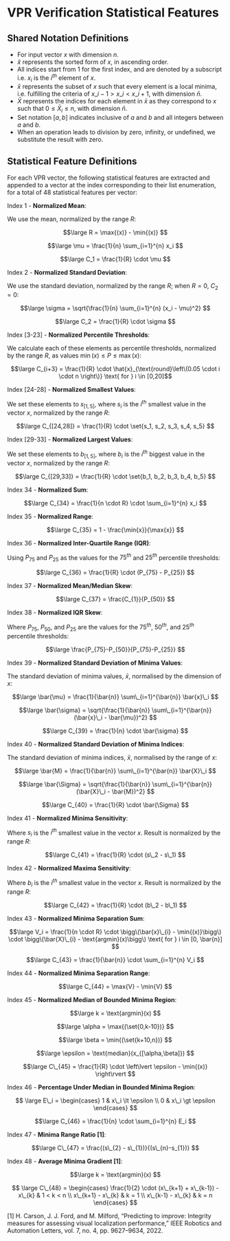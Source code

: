 # VPR Verification Statistical Features

## Shared Notation Definitions
- For input vector $x$ with dimension $n$.
- $\hat{x}$ represents the sorted form of $x$, in ascending order.
- All indices start from 1 for the first index, and are denoted by a subscript i.e. $x_i$ is the $i^{th}$ element of $x$.
- $\bar{x}$ represents the subset of $x$ such that every element is a local minima, i.e. fulfilling the criteria of $x\_{i-1} \gt x\_{i} \lt x\_{i+1}$, with dimension $\bar{n}$.
- $\bar{X}$ represents the indices for each element in $\bar{x}$ as they correspond to $x$ such that $0 \le \bar{X}_{i} \le n$, with dimension $\bar{n}$.
- Set notation $[a,b]$ indicates inclusive of $a$ and $b$ and all integers between $a$ and $b$.
- When an operation leads to division by zero, infinity, or undefined, we substitute the result with zero.

## Statistical Feature Definitions
For each VPR vector, the following statistical features are extracted and appended to a vector at the index corresponding to their list enumeration, for a total of 48 statistical features per vector:

Index 1 - <b>Normalized Mean</b>:

We use the mean, normalized by the range $R$:

$$\large R = \max{(x)} - \min{(x)} $$

$$\large \mu = \frac{1}{n} \sum_{i=1}^{n} x_i $$

$$\large C_1 = \frac{1}{R} \cdot \mu $$

Index 2 - <b>Normalized Standard Deviation</b>:

We use the standard deviation, normalized by the range $R$; when $R = 0$, $C_2 = 0$:

$$\large \sigma = \sqrt{\frac{1}{n} \sum_{i=1}^{n} (x_i - \mu)^2} $$

$$\large C_2 = \frac{1}{R} \cdot \sigma $$  

Index [3-23] - <b>Normalized Percentile Thresholds</b>:

We calculate each of these elements as percentile thresholds, normalized by the range $R$, as values $\min{(x)} \le P \le \max{(x)}$:

$$\large C_{i+3} = \frac{1}{R} \cdot \hat{x}_{\text{round}\left\(0.05 \cdot i \cdot n \right\)} \text{  for } i \in [0,20]$$
  
Index [24-28] - <b>Normalized Smallest Values</b>:

We set these elements to $s_{[1,5]}$, where $s_i$ is the $i^{th}$ smallest value in the vector $x$, normalized by the range $R$:

$$\large C_{[24,28]} = \frac{1}{R} \cdot \set{s_1, s_2, s_3, s_4, s_5} $$
  
Index [29-33] - <b>Normalized Largest Values</b>:

We set these elements to $b_{[1,5]}$, where $b_i$ is the $i^{th}$ biggest value in the vector $x$, normalized by the range $R$:

$$\large C_{[29,33]} = \frac{1}{R} \cdot \set{b_1, b_2, b_3, b_4, b_5} $$
  
Index 34 - <b>Normalized Sum</b>:

$$\large C_{34} = \frac{1}{n \cdot R} \cdot \sum_{i=1}^{n} x_i $$  

Index 35 - <b>Normalized Range</b>:

$$\large C_{35} = 1 - \frac{\min{x}}{\max{x}} $$  

Index 36 - <b>Normalized Inter-Quartile Range (IQR)</b>:

Using $P_{75}$ and $P_{25}$ as the values for the $75^{th}$ and $25^{th}$ percentile thresholds:

$$\large C_{36} = \frac{1}{R} \cdot (P_{75} - P_{25}) $$  
 
  
Index 37 - <b>Normalized Mean/Median Skew</b>:

$$\large C_{37} = \frac{C_{1}}{P_{50}} $$  

Index 38 - <b>Normalized IQR Skew</b>:

Where $P_{75}$, $P_{50}$, and $P_{25}$ are the values for the $75^{th}$, $50^{th}$, and $25^{th}$ percentile thresholds:

$$\large \frac{P_{75}-P_{50}}{P_{75}-P_{25}} $$  
  
Index 39 - <b>Normalized Standard Deviation of Minima Values</b>:

The standard deviation of minima values, $\bar{x}$, normalised by the dimension of $x$:

$$\large \bar{\mu} = \frac{1}{\bar{n}} \sum\_{i=1}^{\bar{n}} \bar{x}\_i $$

$$\large \bar{\sigma} = \sqrt{\frac{1}{\bar{n}} \sum\_{i=1}^{\bar{n}} (\bar{x}\_i - \bar{\mu})^2} $$

$$\large C_{39} = \frac{1}{n} \cdot \bar{\sigma} $$

Index 40 - <b>Normalized Standard Deviation of Minima Indices</b>:

The standard deviation of minima indices, $\bar{x}$, normalised by the range of $x$:

$$\large \bar{M} = \frac{1}{\bar{n}} \sum\_{i=1}^{\bar{n}} \bar{X}\_i $$

$$\large \bar{\Sigma} = \sqrt{\frac{1}{\bar{n}} \sum\_{i=1}^{\bar{n}} (\bar{X}\_i - \bar{M})^2} $$

$$\large C_{40} = \frac{1}{R} \cdot \bar{\Sigma} $$

Index 41 - <b>Normalized Minima Sensitivity</b>:

Where $s_i$ is the $i^{th}$ smallest value in the vector $x$. Result is normalized by the range $R$:

$$\large C_{41} = \frac{1}{R} \cdot (s\_2 - s\_1) $$

Index 42 - <b>Normalized Maxima Sensitivity</b>:

Where $b_i$ is the $i^{th}$ smallest value in the vector $x$. Result is normalized by the range $R$:

$$\large C_{42} = \frac{1}{R} \cdot (b\_2 - b\_1) $$
  
Index 43 - <b>Normalized Minima Separation Sum</b>:

$$\large V_i = \frac{1}{n \cdot R} \cdot \bigg\(\bar{x}\_{i} - \min{(x)}\bigg\) \cdot \bigg\(\bar{X}\_{i} - \text{argmin}(x)\bigg\) \text{  for } i \in [0, \bar{n}] $$

$$\large C_{43} = \frac{1}{\bar{n}} \cdot \sum_{i=1}^{n} V_i $$  

Index 44 - <b>Normalized Minima Separation Range</b>:

$$\large C_{44} = \max{V} - \min{V} $$ 
  
Index 45 - <b>Normalized Median of Bounded Minima Region</b>: 

$$\large k = \text{argmin}(x) $$

$$\large \alpha = \max{(\set{0,k-10})} $$

$$\large \beta = \min{(\set{k+10,n})} $$

$$\large \epsilon = \text{median}(x_{[\alpha,\beta]}) $$

$$\large C\_{45} = \frac{1}{R} \cdot \left\lvert \epsilon - \min{(x)} \right\rvert $$

Index 46 - <b>Percentage Under Median in Bounded Minima Region</b>:

$$
\large
E\_i = \begin{cases}
                 1 & x\_i \lt \epsilon \\
                 0 & x\_i \gt \epsilon
\end{cases}
$$

$$\large C_{46} = \frac{1}{n} \cdot \sum_{i=1}^{n} E_i $$  

Index 47 - <b>Minima Range Ratio [1]</b>:

$$\large C\_{47} = \frac{(s\_{2} - s\_{1})}{(s\_{n}-s_{1})} $$

Index 48 - <b>Average Minima Gradient [1]</b>:

$$\large k = \text{argmin}(x) $$

$$
\large
C\_{48} = \begin{cases}
                 \frac{1}{2} \cdot (x\_{k+1} + x\_{k-1}) - x\_{k} & 1 < k < n \\
                 x\_{k+1} - x\_{k} & k = 1 \\
                 x\_{k-1} - x\_{k} & k = n
\end{cases}
$$

[1] H. Carson, J. J. Ford, and M. Milford, “Predicting to improve: Integrity measures for assessing visual localization performance,” IEEE Robotics and Automation Letters, vol. 7, no. 4, pp. 9627–9634, 2022.
